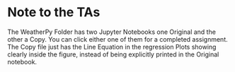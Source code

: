 # Note to the TAs

The WeatherPy Folder has two Jupyter  Notebooks one Original and the other a Copy. You can click either one of them for a completed assignment. The Copy file just has the Line Equation in the regression Plots showing clearly inside the figure, instead of being explicitly printed in the Original notebook. 
